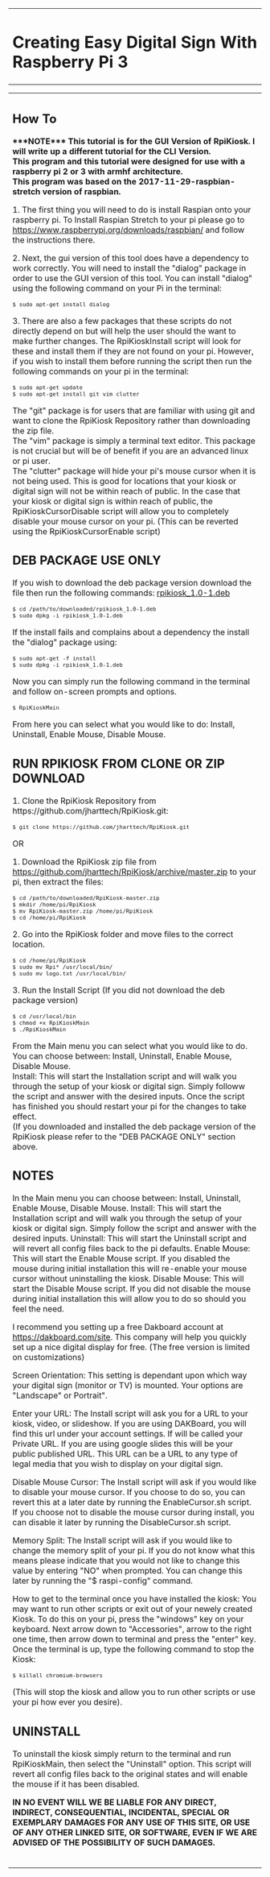 <!DOCTYPE html>
<html>
	<head>
		<meta charset="utf-8">
		<meta name="viewport" content="width=device-width,initial-scale=1.0">
		<title>RpiKiosk</title>
		<link rel="stylesheet" media="screen and (min-width: 600px)" href="./css/style.css" />
		<link rel="stylesheet" media="screen and (max-width: 599px)" href="./css/mstyle.css" />
	</head>
	<?php if(($_POST['blog'])){
	header("Location: blogList.php");}?>
	<body>
		<table id="title">
			<tr>
				<td id="title">
					<h1>Creating Easy Digital Sign With Raspberry Pi 3</h1>
				</td>
			</tr>
		</table>
		<table id="blog">
			<tr>
				<td id="blog">
					<p id="blog"><h2><strong>How To</strong></h2></p>
					<p id="blog"><b>***NOTE*** This tutorial is for the GUI Version of RpiKiosk.  I will write up a different tutorial for the CLI Version.</br>This program and this tutorial were designed for use with a raspberry pi 2 or 3 with armhf architecture.</br>This program was based on the 2017-11-29-raspbian-stretch version of raspbian.</b></br></p>
					<p id="blog">1. The first thing you will need to do is install Raspian onto your raspberry pi.  To Install Raspian Stretch to your pi please go to <a href="https://www.raspberrypi.org/downloads/raspbian/">https://www.raspberrypi.org/downloads/raspbian/</a> and follow the instructions there.</br></p>
					<p id="blog">2. Next, the gui version of this tool does have a dependency to work correctly.  You will need to install the "dialog" package in order to use the GUI version of this tool. You can install "dialog" using the following command on your Pi in the terminal:</br></p>
					<code><pre>$ sudo apt-get install dialog</pre></code>
					<p id="blog">3. There are also a few packages that these scripts do not directly depend on but will help the user should the want to make further changes.  The RpiKioskInstall script will look for these and install them if they are not found on your pi.  However, if you wish to install them before running the script then run the following commands on your pi in the terminal:</br></p>
					<code><pre>$ sudo apt-get update
$ sudo apt-get install git vim clutter</pre></code>
					<p id="blog">The "git" package is for users that are familiar with using git and want to clone the RpiKiosk Repository rather than downloading the zip file.</br>The "vim" package is simply a terminal text editor.  This package is not crucial but will be of benefit if you are an advanced linux or pi user.</br>The "clutter" package will hide your pi's mouse cursor when it is not being used.  This is good for locations that your kiosk or digital sign will not be within reach of public.  In the case that your kiosk or digital sign is within reach of public, the RpiKioskCursorDisable script will allow you to completely disable your mouse cursor on your pi. (This can be reverted using the RpiKioskCursorEnable script)</br></p>
					<p id="blog"><h2><strong>DEB PACKAGE USE ONLY</strong></h2></p>
					<p id="blog">If you wish to download the deb package version download the file then run the following commands: <a href="files/rpikiosk_1.0-1.deb">rpikiosk_1.0-1.deb</a></br></p>
					<code><pre>$ cd /path/to/downloaded/rpikiosk_1.0-1.deb
$ sudo dpkg -i rpikiosk_1.0-1.deb</pre></code>
					<p id="blog">If the install fails and complains about a dependency the install the "dialog" package using:</br></p>
					<code><pre>$ sudo apt-get -f install
$ sudo dpkg -i rpikiosk_1.0-1.deb</pre></code>
					<p id="blog">Now you can simply run the following command in the terminal and follow on-screen prompts and options.</br></p>
					<code><pre>$ RpiKioskMain</pre></code>
					<p id="blog">From here you can select what you would like to do: Install, Uninstall, Enable Mouse, Disable Mouse.</br></p>
					<p id="blog"><h2><strong>RUN RPIKIOSK FROM CLONE OR ZIP DOWNLOAD</strong></h2></p>
					<p id="blog">1. Clone the RpiKiosk Repository from https://github.com/jharttech/RpiKiosk.git:</br></p>
					<code><pre>$ git clone https://github.com/jharttech/RpiKiosk.git</pre></code>
					<p id="blog">OR</p>
					<p id="blog">1. Download the RpiKiosk zip file from <a href="https://github.com/jharttech/RpiKiosk/archive/master.zip">https://github.com/jharttech/RpiKiosk/archive/master.zip</a> to your pi, then extract the files:</br></p>
					<code><pre>$ cd /path/to/downloaded/RpiKiosk-master.zip
$ mkdir /home/pi/RpiKiosk
$ mv RpiKiosk-master.zip /home/pi/RpiKiosk
$ cd /home/pi/RpiKiosk</pre></code>
					<p id="blog">2. Go into the RpiKiosk folder and move files to the correct location.</br></p>
					<code><pre>$ cd /home/pi/RpiKiosk
$ sudo mv Rpi* /usr/local/bin/
$ sudo mv logo.txt /usr/local/bin/</pre></code>
					<p id="blog">3. Run the Install Script (If you did not download the deb package version)</br></p>
					<code><pre>$ cd /usr/local/bin
$ chmod +x RpiKioskMain
$ ./RpiKioskMain</pre></code>
					<p id="blog">From the Main menu you can select what you would like to do.  You can choose between: Install, Uninstall, Enable Mouse, Disable Mouse.<br>Install: This will start the Installation script and will walk you through the setup of your kiosk or digital sign.  Simply followw the script and answer with the desired inputs.  Once the script has finished you should restart your pi for the changes to take effect.<br>(If you downloaded and installed the deb package version of the RpiKiosk please refer to the "DEB PACKAGE ONLY" section above.</br></p>
					<p id="blog"><h2><strong>NOTES</strong></h2><p>
					<p id="blog">In the Main menu you can choose between: Install, Uninstall, Enable Mouse, Disable Mouse. Install: This will start the Installation script and will walk you through the setup of your kiosk or digital sign. Simply follow the script and answer with the desired inputs. Uninstall: This will start the Uninstall script and will revert all config files back to the pi defaults. Enable Mouse: This will start the Enable Mouse script. If you disabled the mouse during initial installation this will re-enable your mouse cursor without uninstalling the kiosk. Disable Mouse: This will start the Disable Mouse script. If you did not disable the mouse during initial installation this will allow you to do so should you feel the need.</br></p>
					<p id="blog">I recommend you setting up a free Dakboard account at <a href="https://dakboard.com/site">https://dakboard.com/site</a>. This company will help you quickly set up a nice digital display for free. (The free version is limited on customizations)</br></p>
					<p id="blog">Screen Orientation: This setting is dependant upon which way your digital sign (monitor or TV) is mounted. Your options are "Landscape" or Portrait".</br></p>
					<p id="blog">Enter your URL: The Install script will ask you for a URL to your kiosk, video, or slideshow. If you are using DAKBoard, you will find this url under your account settings. If will be called your Private URL. If you are using google slides this will be your public published URL. This URL can be a URL to any type of legal media that you wish to display on your digital sign.</br></p>
					<p id="blog">Disable Mouse Cursor: The Install script will ask if you would like to disable your mouse cursor. If you choose to do so, you can revert this at a later date by running the EnableCursor.sh script. If you choose not to disable the mouse cursor during install, you can disable it later by running the DisableCursor.sh script.</br></p>
					<p id="blog">Memory Split: The Install script will ask if you would like to change the memory split of your pi. If you do not know what this means please indicate that you would not like to change this value by entering "NO" when prompted. You can change this later by running the "$ raspi-config" command.</br></p>
					<p id="blog">How to get to the terminal once you have installed the kiosk: You may want to run other scripts or exit out of your newely created Kiosk. To do this on your pi, press the "windows" key on your keyboard. Next arrow down to "Accessories", arrow to the right one time, then arrow down to terminal and press the "enter" key. Once the terminal is up, type the following command to stop the Kiosk:</br></p>
					<code><pre>$ killall chromium-browsers</pre></code>
					<p id="blog">(This will stop the kiosk and allow you to run other scripts or use your pi how ever you desire).</br></p>
					<p id="blog"><h2><strong>UNINSTALL</strong></h2></p>
					<p id="blog">To uninstall the kiosk simply return to the terminal and run RpiKioskMain, then select the "Uninstall" option.  This script will revert all config files back to the original states and will enable the mouse if it has been disabled.</br></p>
					<p id="disclaim"><b>IN NO EVENT WILL WE BE LIABLE FOR ANY DIRECT, INDIRECT, CONSEQUENTIAL, INCIDENTAL, SPECIAL OR EXEMPLARY DAMAGES FOR ANY USE OF THIS SITE, OR USE OF ANY OTHER LINKED SITE, OR SOFTWARE, EVEN IF WE ARE ADVISED OF THE POSSIBILITY OF SUCH DAMAGES.</b></br></br></p>
</html>
